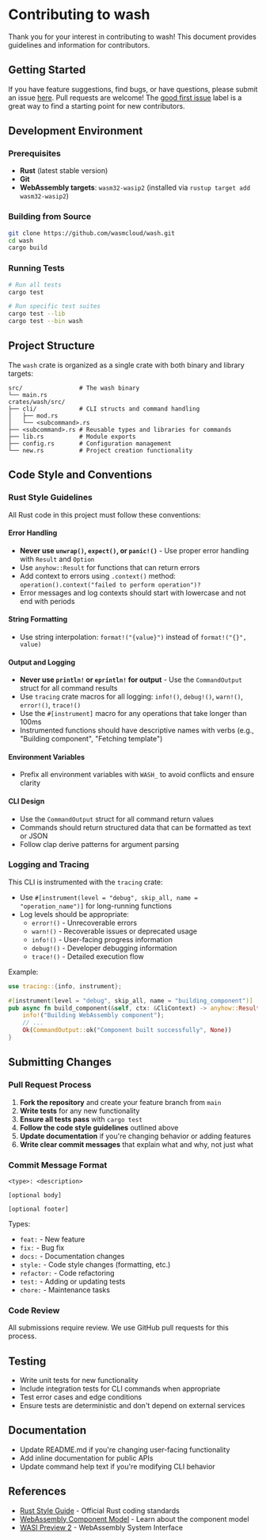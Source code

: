 # Contributing to wash

Thank you for your interest in contributing to wash! This document provides guidelines and information for contributors.

## Getting Started

If you have feature suggestions, find bugs, or have questions, please submit an issue [here][0].
Pull requests are welcome! The [good first issue][1] label is a great way to find a starting point for new contributors.

## Development Environment

### Prerequisites

- **Rust** (latest stable version)
- **Git**
- **WebAssembly targets**: `wasm32-wasip2` (installed via `rustup target add wasm32-wasip2`)

### Building from Source

```bash
git clone https://github.com/wasmcloud/wash.git
cd wash
cargo build
```

### Running Tests

```bash
# Run all tests
cargo test

# Run specific test suites
cargo test --lib
cargo test --bin wash
```

## Project Structure

The `wash` crate is organized as a single crate with both binary and library targets:

```text
src/                # The wash binary
└── main.rs
crates/wash/src/
├── cli/            # CLI structs and command handling
│   ├── mod.rs
│   └── <subcommand>.rs
├── <subcommand>.rs # Reusable types and libraries for commands
├── lib.rs          # Module exports
├── config.rs       # Configuration management
└── new.rs          # Project creation functionality
```

## Code Style and Conventions

### Rust Style Guidelines

All Rust code in this project must follow these conventions:

#### Error Handling

- **Never use `unwrap()`, `expect()`, or `panic!()`** - Use proper error handling with `Result` and `Option`
- Use `anyhow::Result` for functions that can return errors
- Add context to errors using `.context()` method: `operation().context("failed to perform operation")?`
- Error messages and log contexts should start with lowercase and not end with periods

#### String Formatting

- Use string interpolation: `format!("{value}")` instead of `format!("{}", value)`

#### Output and Logging

- **Never use `println!` or `eprintln!` for output** - Use the `CommandOutput` struct for all command results
- Use `tracing` crate macros for all logging: `info!()`, `debug!()`, `warn!()`, `error!()`, `trace!()`
- Use the `#[instrument]` macro for any operations that take longer than 100ms
- Instrumented functions should have descriptive names with verbs (e.g., "Building component", "Fetching template")

#### Environment Variables

- Prefix all environment variables with `WASH_` to avoid conflicts and ensure clarity

#### CLI Design

- Use the `CommandOutput` struct for all command return values
- Commands should return structured data that can be formatted as text or JSON
- Follow clap derive patterns for argument parsing

### Logging and Tracing

This CLI is instrumented with the `tracing` crate:

- Use `#[instrument(level = "debug", skip_all, name = "operation_name")]` for long-running functions
- Log levels should be appropriate:
  - `error!()` - Unrecoverable errors
  - `warn!()` - Recoverable issues or deprecated usage
  - `info!()` - User-facing progress information
  - `debug!()` - Developer debugging information
  - `trace!()` - Detailed execution flow

Example:

```rust
use tracing::{info, instrument};

#[instrument(level = "debug", skip_all, name = "building_component")]
pub async fn build_component(&self, ctx: &CliContext) -> anyhow::Result<CommandOutput> {
    info!("Building WebAssembly component");
    // ...
    Ok(CommandOutput::ok("Component built successfully", None))
}
```

## Submitting Changes

### Pull Request Process

1. **Fork the repository** and create your feature branch from `main`
2. **Write tests** for any new functionality
3. **Ensure all tests pass** with `cargo test`
4. **Follow the code style guidelines** outlined above
5. **Update documentation** if you're changing behavior or adding features
6. **Write clear commit messages** that explain what and why, not just what

### Commit Message Format

```
<type>: <description>

[optional body]

[optional footer]
```

Types:

- `feat:` - New feature
- `fix:` - Bug fix
- `docs:` - Documentation changes
- `style:` - Code style changes (formatting, etc.)
- `refactor:` - Code refactoring
- `test:` - Adding or updating tests
- `chore:` - Maintenance tasks

### Code Review

All submissions require review. We use GitHub pull requests for this process.

## Testing

- Write unit tests for new functionality
- Include integration tests for CLI commands when appropriate
- Test error cases and edge conditions
- Ensure tests are deterministic and don't depend on external services

## Documentation

- Update README.md if you're changing user-facing functionality
- Add inline documentation for public APIs
- Update command help text if you're modifying CLI behavior

## References

- [Rust Style Guide](https://doc.rust-lang.org/style-guide/) - Official Rust coding standards
- [WebAssembly Component Model](https://component-model.bytecodealliance.org/) - Learn about the component model
- [WASI Preview 2](https://github.com/WebAssembly/WASI/tree/main/preview2) - WebAssembly System Interface

[0]: https://github.com/wasmcloud/wash/issues/new/choose
[1]: https://github.com/wasmcloud/wash/issues?q=is%3Aopen+is%3Aissue+label%3A%22good+first+issue%22
